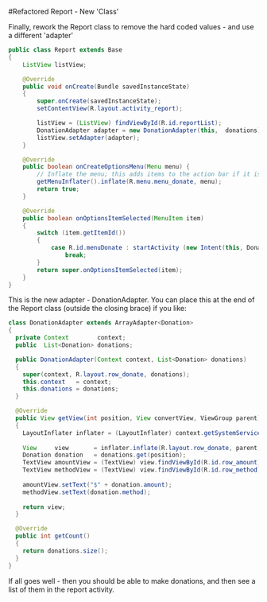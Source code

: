 #Refactored Report - New 'Class'

Finally, rework the Report class to remove the hard coded values - and use a different 'adapter'

~~~java
public class Report extends Base
{
    ListView listView;

    @Override
    public void onCreate(Bundle savedInstanceState)
    {
        super.onCreate(savedInstanceState);
        setContentView(R.layout.activity_report);

        listView = (ListView) findViewById(R.id.reportList);
        DonationAdapter adapter = new DonationAdapter(this,  donations);
        listView.setAdapter(adapter);
    }

    @Override
    public boolean onCreateOptionsMenu(Menu menu) {
        // Inflate the menu; this adds items to the action bar if it is present.
        getMenuInflater().inflate(R.menu.menu_donate, menu);
        return true;
    }

    @Override
    public boolean onOptionsItemSelected(MenuItem item)
    {
        switch (item.getItemId())
        {
            case R.id.menuDonate : startActivity (new Intent(this, Donate.class));
                break;
        }
        return super.onOptionsItemSelected(item);
    }
}
~~~

This is the new adapter - DonationAdapter. You can place this at the end of the Report class (outside the closing brace) if you like:

~~~java
class DonationAdapter extends ArrayAdapter<Donation>
{
  private Context        context;
  public  List<Donation> donations;

  public DonationAdapter(Context context, List<Donation> donations)
  {
    super(context, R.layout.row_donate, donations);
    this.context   = context;
    this.donations = donations;
  }

  @Override
  public View getView(int position, View convertView, ViewGroup parent)
  {
    LayoutInflater inflater = (LayoutInflater) context.getSystemService(Context.LAYOUT_INFLATER_SERVICE);
 
    View     view       = inflater.inflate(R.layout.row_donate, parent, false);
    Donation donation   = donations.get(position);
    TextView amountView = (TextView) view.findViewById(R.id.row_amount);
    TextView methodView = (TextView) view.findViewById(R.id.row_method);
    
    amountView.setText("$" + donation.amount);
    methodView.setText(donation.method);
    
    return view;
  }

  @Override
  public int getCount()
  {
    return donations.size();
  }
}
~~~

If all goes well - then you should be able to make donations, and then see a list of them in the report activity.

